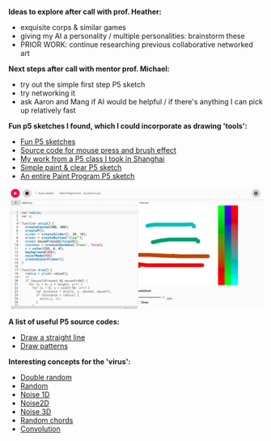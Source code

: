 **Ideas to explore after call with prof. Heather:**
- exquisite corps & similar games
- giving my AI a personality / multiple personalities: brainstorm these
- PRIOR WORK: continue researching previous collaborative networked art

**Next steps after call with mentor prof. Michael:**
- try out the simple first step P5 sketch
- try networking it
- ask Aaron and Mang if AI would be helpful / if there's anything I can pick up relatively fast

**Fun p5 sketches I found, which I could incorporate as drawing 'tools':**

- [Fun P5 sketches](https://www.maayanalbert.com/p5js-sketches)
- [Source code for mouse press and brush effect](https://processing.org/examples/mousepress.html)
- [My work from a P5 class I took in Shanghai](https://wp.nyu.edu/aleksandramedina/)
- [Simple paint & clear P5 sketch](https://editor.p5js.org/Jokester/sketches/rkIjK5N6m)
- [An entire Paint Program P5 sketch](https://editor.p5js.org/ebenjmuse/sketches/SyUM1iX0b)

![P5 sketch](/media/p5sketch-1.png)

**A list of useful P5 source codes:**
- [Draw a straight line](https://p5js.org/examples/drawing-continous-lines.html)
- [Draw patterns](https://p5js.org/examples/drawing-patterns.html)


**Interesting concepts for the 'virus':**
- [Double random](https://p5js.org/examples/math-double-random.html)
- [Random](https://p5js.org/examples/math-random.html)
- [Noise 1D](https://p5js.org/examples/math-noise1d.html)
- [Noise2D](https://p5js.org/examples/math-noise2d.html)
- [Noise 3D](https://p5js.org/examples/math-noise3d.html)
- [Random chords](https://p5js.org/examples/math-random-chords.html)
- [Convolution](https://p5js.org/examples/image-convolution.html)


